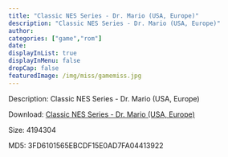 ```yaml
---
title: "Classic NES Series - Dr. Mario (USA, Europe)"
description: "Classic NES Series - Dr. Mario (USA, Europe)"
author: 
categories: ["game","rom"]
date: 
displayInList: true
displayInMenu: false
dropCap: false
featuredImage: /img/miss/gamemiss.jpg
---
```


Description: Classic NES Series - Dr. Mario (USA, Europe)

Download: <a style="text-decoration:underline;" href="https://mega.nz/#!mDAGzCDC!X5K_jaGZtLKIzBYnF71Q9WrwSX4uQEC7wg4OoCnkc0o" target = "_blank" rel = "nofollow" > Classic NES Series - Dr. Mario (USA, Europe)</a>

Size: 4194304

MD5: 3FD6101565EBCDF15E0AD7FA04413922


